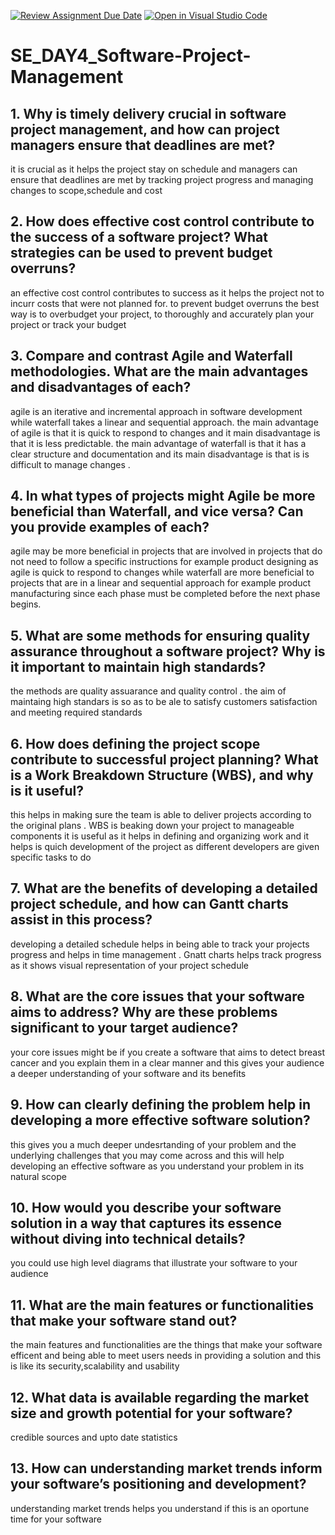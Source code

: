 [![Review Assignment Due Date](https://classroom.github.com/assets/deadline-readme-button-22041afd0340ce965d47ae6ef1cefeee28c7c493a6346c4f15d667ab976d596c.svg)](https://classroom.github.com/a/9pw6JKcu)
[![Open in Visual Studio Code](https://classroom.github.com/assets/open-in-vscode-2e0aaae1b6195c2367325f4f02e2d04e9abb55f0b24a779b69b11b9e10269abc.svg)](https://classroom.github.com/online_ide?assignment_repo_id=15644114&assignment_repo_type=AssignmentRepo)
# SE_DAY4_Software-Project-Management
## 1. Why is timely delivery crucial in software project management, and how can project managers ensure that deadlines are met?
it is crucial as it helps the project stay on schedule and managers can ensure that deadlines are met by tracking project progress and managing changes to scope,schedule and cost 
## 2. How does effective cost control contribute to the success of a software project? What strategies can be used to prevent budget overruns?
an effective cost control contributes to success as it helps the project not to incurr costs that were not planned for. to prevent budget overruns the best way is to overbudget your project, to thoroughly and accurately plan your project or track your budget 
## 3. Compare and contrast Agile and Waterfall methodologies. What are the main advantages and disadvantages of each?
agile is an iterative and incremental approach in software development while waterfall takes a linear and sequential approach. the main advantage of agile is that it is quick to respond to changes and it main disadvantage is that it is less predictable. the main advantage of waterfall is that it has a clear structure and documentation and its main disadvantage is that is is difficult to manage changes .
## 4. In what types of projects might Agile be more beneficial than Waterfall, and vice versa? Can you provide examples of each?
agile may be more beneficial in projects that are involved in projects that do not need to follow a specific instructions for example product designing as agile is quick to respond to changes while waterfall are more beneficial to projects that are in a linear and sequential approach for example product manufacturing since each phase must be completed before the next phase begins. 
## 5. What are some methods for ensuring quality assurance throughout a software project? Why is it important to maintain high standards?
the methods are quality assuarance and quality control . the aim of maintaing high standars is so as to be ale to satisfy customers satisfaction and meeting required standards
## 6. How does defining the project scope contribute to successful project planning? What is a Work Breakdown Structure (WBS), and why is it useful?
this helps in making sure the team is able to deliver projects according to the original plans . WBS is beaking down your project to manageable components it is useful as it helps in defining and organizing work and it helps is quich development of the project as different developers are given specific tasks to do 
## 7. What are the benefits of developing a detailed project schedule, and how can Gantt charts assist in this process?
developing a detailed schedule helps in being able to track your projects progress and helps in time management . Gnatt charts helps track progress as it shows visual representation of your project schedule 
## 8. What are the core issues that your software aims to address? Why are these problems significant to your target audience?
your core issues might be if you create a software that aims to detect breast cancer and you explain them in a clear manner and this gives your audience a deeper understanding of your software and its benefits 
## 9. How can clearly defining the problem help in developing a more effective software solution?
this gives you a much deeper undesrtanding of your problem and the underlying challenges that you may come across and this will help developing an effective software as you understand your problem in its natural scope 
## 10. How would you describe your software solution in a way that captures its essence without diving into technical details?
you could use high level diagrams that illustrate your software to your audience 
## 11. What are the main features or functionalities that make your software stand out?
the main features and functionalities are the things that make your software efficent and being able to meet users needs in providing a solution and this is like its security,scalability and usability
## 12. What data is available regarding the market size and growth potential for your software?
 credible sources and upto date statistics 
## 13. How can understanding market trends inform your software’s positioning and development?
understanding market trends helps you understand if this is an oportune time for your software 
